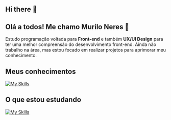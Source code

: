 ## Hi there 👋

## Olá a todos! Me chamo Murilo Neres 👋
Estudo programação voltada para **Front-end** e também **UX/UI Design** para ter uma melhor compreensão do desenvolvimento front-end.
Ainda não trabalho na área, mas estou focado em realizar projetos para aprimorar meu conhecimento.

## Meus conhecimentos  
[![My Skills](https://skillicons.dev/icons?i=html,css,js,bootstrap,mysql,figma&perline=10)](https://skillicons.dev)  

## O que estou estudando
[![My Skills](https://skillicons.dev/icons?i=react,php,ts,xd&perline=10)](https://skillicons.dev)
